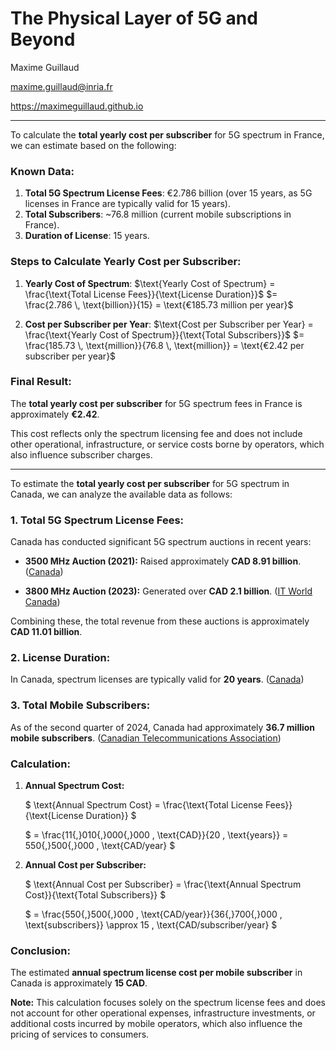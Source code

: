# The Physical Layer of 5G and Beyond

Maxime Guillaud

maxime.guillaud@inria.fr

https://maximeguillaud.github.io

---

To calculate the **total yearly cost per subscriber** for 5G spectrum in France, we can estimate based on the following:

### Known Data:
1. **Total 5G Spectrum License Fees**: €2.786 billion (over 15 years, as 5G licenses in France are typically valid for 15 years).
2. **Total Subscribers**: ~76.8 million (current mobile subscriptions in France).
3. **Duration of License**: 15 years.

### Steps to Calculate Yearly Cost per Subscriber:
1. **Yearly Cost of Spectrum**:
   $\text{Yearly Cost of Spectrum} = \frac{\text{Total License Fees}}{\text{License Duration}}$
   $= \frac{2.786 \, \text{billion}}{15} = \text{€185.73 million per year}$

2. **Cost per Subscriber per Year**:
   $\text{Cost per Subscriber per Year} = \frac{\text{Yearly Cost of Spectrum}}{\text{Total Subscribers}}$
   $= \frac{185.73 \, \text{million}}{76.8 \, \text{million}} = \text{€2.42 per subscriber per year}$

### Final Result:
The **total yearly cost per subscriber** for 5G spectrum fees in France is approximately **€2.42**.  

This cost reflects only the spectrum licensing fee and does not include other operational, infrastructure, or service costs borne by operators, which also influence subscriber charges.

---

To estimate the **total yearly cost per subscriber** for 5G spectrum in Canada, we can analyze the available data as follows:

### 1. Total 5G Spectrum License Fees:

Canada has conducted significant 5G spectrum auctions in recent years:

- **3500 MHz Auction (2021):** Raised approximately **CAD 8.91 billion**. ([Canada](https://www.canada.ca/en/innovation-science-economic-development/news/2021/07/3500-mhz-auction-supports-more-competition-better-coverage-and-faster-deployment-of-5g-technologies-for-canadians.html?utm_source=chatgpt.com))

- **3800 MHz Auction (2023):** Generated over **CAD 2.1 billion**. ([IT World Canada](https://www.itworldcanada.com/article/5g-spectrum-auction-concludes-bell-rogers-and-telus-bag-the-most-licenses/554405?utm_source=chatgpt.com))

Combining these, the total revenue from these auctions is approximately **CAD 11.01 billion**.

### 2. License Duration:

In Canada, spectrum licenses are typically valid for **20 years**. ([Canada](https://www.canada.ca/en/innovation-science-economic-development/news/2021/07/3500-mhz-auction--process-and-results.html?utm_source=chatgpt.com))

### 3. Total Mobile Subscribers:

As of the second quarter of 2024, Canada had approximately **36.7 million mobile subscribers**. ([Canadian Telecommunications Association](https://canadatelecoms.ca/industry_data/mobile-phone-subscriptions/?utm_source=chatgpt.com))

### Calculation:

1. **Annual Spectrum Cost:**

   $
   \text{Annual Spectrum Cost} = \frac{\text{Total License Fees}}{\text{License Duration}}
   $

   $
   = \frac{11{,}010{,}000{,}000 \, \text{CAD}}{20 \, \text{years}} = 550{,}500{,}000 \, \text{CAD/year}
   $

2. **Annual Cost per Subscriber:**

   $
   \text{Annual Cost per Subscriber} = \frac{\text{Annual Spectrum Cost}}{\text{Total Subscribers}}
   $

   $
   = \frac{550{,}500{,}000 \, \text{CAD/year}}{36{,}700{,}000 \, \text{subscribers}} \approx 15 \, \text{CAD/subscriber/year}
   $

### Conclusion:

The estimated **annual spectrum license cost per mobile subscriber** in Canada is approximately **15 CAD**.

**Note:** This calculation focuses solely on the spectrum license fees and does not account for other operational expenses, infrastructure investments, or additional costs incurred by mobile operators, which also influence the pricing of services to consumers. 
